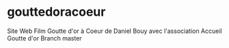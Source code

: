 # gouttedoracoeur

Site Web Film Goutte d'or à Coeur de Daniel Bouy avec l'association Accueil Goutte d'or
Branch master
